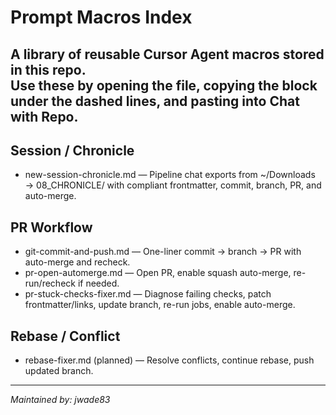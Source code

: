 # Prompt Macros Index
A library of reusable Cursor Agent macros stored in this repo.  
Use these by opening the file, copying the block under the dashed lines, and pasting into **Chat with Repo**.
---
## Session / Chronicle
- new-session-chronicle.md — Pipeline chat exports from ~/Downloads → 08_CHRONICLE/ with compliant frontmatter, commit, branch, PR, and auto-merge.
## PR Workflow
- git-commit-and-push.md — One-liner commit → branch → PR with auto-merge and recheck.
- pr-open-automerge.md — Open PR, enable squash auto-merge, re-run/recheck if needed.
- pr-stuck-checks-fixer.md — Diagnose failing checks, patch frontmatter/links, update branch, re-run jobs, enable auto-merge.
## Rebase / Conflict
- rebase-fixer.md (planned) — Resolve conflicts, continue rebase, push updated branch.
---
*Maintained by: jwade83*
